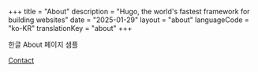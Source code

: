 +++
title = "About"
description = "Hugo, the world's fastest framework for building websites"
date = "2025-01-29"
layout = "about"
languageCode = "ko-KR"
translationKey = "about"
+++

한글 About 페이지 샘플

<a href="https://contact.eunkwangchoi.com/ko" target="_blank" onclick="var width = 1200; var height = 800; var left = (screen.width - width) / 2; var top = (screen.height - height) / 2; if (screen.width > 768) { window.open(this.href, '_blank', 'width=' + width + ',height=' + height + ',top=' + top + ',left=' + left); } else { window.open(this.href, '_blank'); } return false;">
    Contact
</a>